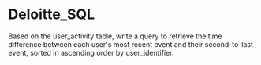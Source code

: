 # Deloitte_SQL
Based on the user_activity table, write a query to retrieve the time difference between each user's most recent event and their second-to-last event, sorted in ascending order by user_identifier.
